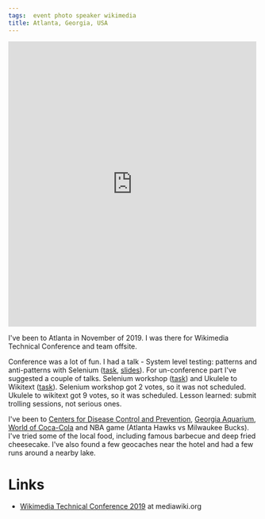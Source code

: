```yaml
---
tags:  event photo speaker wikimedia
title: Atlanta, Georgia, USA
---
```

<iframe src="https://www.facebook.com/plugins/post.php?href=https%3A%2F%2Fwww.facebook.com%2Fmedia%2Fset%2F%3Fset%3Da.10157920166222290%26type%3D3&width=500" width="500" height="576" style="border:none;overflow:hidden" scrolling="no" frameborder="0" allowTransparency="true" allow="encrypted-media"></iframe>

I've been to Atlanta in November of 2019. I was there for Wikimedia Technical Conference and team offsite.

Conference was a lot of fun. I had a talk - System level testing: patterns and anti-patterns with Selenium ([task](https://phabricator.wikimedia.org/T234635), [slides](/assets/pdf/system-level-testing-patterns-and-anti-patterns-with-selenium.pdf)). For un-conference part I've suggested a couple of talks. Selenium workshop ([task](https://phabricator.wikimedia.org/T238269)) and Ukulele to Wikitext ([task](https://phabricator.wikimedia.org/T238290)). Selenium workshop got 2 votes, so it was not scheduled. Ukulele to wikitext got 9 votes, so it was scheduled. Lesson learned: submit trolling sessions, not serious ones.

I've been to [Centers for Disease Control and Prevention](https://en.wikipedia.org/wiki/Centers_for_Disease_Control_and_Prevention), [Georgia Aquarium](https://en.wikipedia.org/wiki/Georgia_Aquarium), [World of Coca-Cola](https://en.wikipedia.org/wiki/World_of_Coca-Cola) and NBA game (Atlanta Hawks vs Milwaukee Bucks). I've tried some of the local food, including famous barbecue and deep fried cheesecake. I've also found a few geocaches near the hotel and had a few runs around a nearby lake.

# Links
- [Wikimedia Technical Conference 2019](https://www.mediawiki.org/wiki/Wikimedia_Technical_Conference/2019) at mediawiki.org
